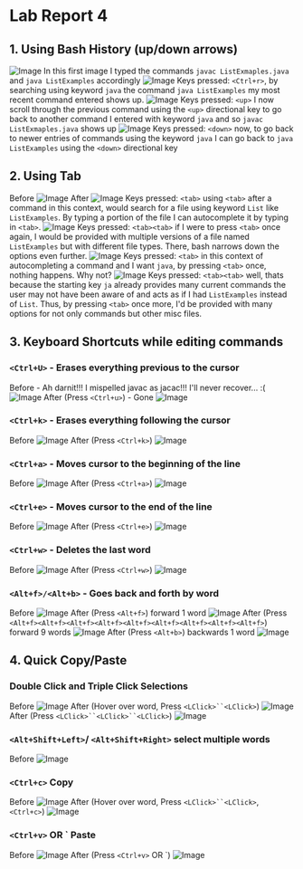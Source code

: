 # Lab Report 4
## 1. Using Bash History (up/down arrows)
![Image](https://bryab-edu.github.io/cse15l-lab-reports/report4files/bashscreenshot1.PNG)
In this first image I typed the commands `javac ListExmaples.java` and `java ListExamples` accordingly
![Image](https://bryab-edu.github.io/cse15l-lab-reports/report4files/bashscreenshot2.PNG)
Keys pressed: `<Ctrl+r>`, by searching using keyword `java` the command `java ListExamples` my most recent command entered shows up.
![Image](https://bryab-edu.github.io/cse15l-lab-reports/report4files/bashscreenshot3.PNG)
Keys pressed: `<up>` I now scroll through the previous command using the `<up>` directional key to go back to another command I entered with keyword `java` and so `javac ListExmaples.java` shows up
![Image](https://bryab-edu.github.io/cse15l-lab-reports/report4files/bashscreenshot4.PNG)
Keys pressed: `<down>` now, to go back to newer entries of commands using the keyword `java` I can go back to `java ListExamples` using the `<down>` directional key

## 2. Using Tab
Before
![Image](https://bryab-edu.github.io/cse15l-lab-reports/report4files/bashscreenshot5.PNG)
After
![Image](https://bryab-edu.github.io/cse15l-lab-reports/report4files/bashscreenshot6.PNG)
Keys pressed: `<tab>` using `<tab>` after a command in this context, would search for a file using keyword `List` like `ListExamples`. By typing a portion of the file I can autocomplete it by typing in `<tab>`.
![Image](https://bryab-edu.github.io/cse15l-lab-reports/report4files/bashscreenshot5.5.PNG)
Keys pressed: `<tab><tab>` if I were to press `<tab>` once again, I would be provided with multiple versions of a file named `ListExamples` but with different file types. There, bash narrows down the options even further. 
![Image](https://bryab-edu.github.io/cse15l-lab-reports/report4files/bashscreenshot7.01.PNG)
Keys pressed: `<tab>` in this context of autocompleting a command and I want `java`, by pressing `<tab>` once, nothing happens. Why not?
![Image](https://bryab-edu.github.io/cse15l-lab-reports/report4files/bashscreenshot7.02.PNG)
Keys pressed: `<tab><tab>` well, thats because the starting key `ja` already provides many current commands the user may not have been aware of and acts as if I had `ListExamples` instead of `List`. Thus, by pressing `<tab>` once more, I'd be provided with many options for not only commands but other misc files.

## 3. Keyboard Shortcuts while editing commands
### `<Ctrl+U>` - Erases everything previous to the cursor
Before - Ah darnit!!! I mispelled javac as jacac!!! I'll never recover... :(
![Image](https://bryab-edu.github.io/cse15l-lab-reports/report4files/bashscreenshot8.PNG)
After (Press `<Ctrl+u>`) - Gone
![Image](https://bryab-edu.github.io/cse15l-lab-reports/report4files/bashscreenshot9.PNG)
### `<Ctrl+k>` - Erases everything following the cursor
Before
![Image](https://bryab-edu.github.io/cse15l-lab-reports/report4files/bashscreenshot10.PNG)
After (Press `<Ctrl+k>`)
![Image](https://bryab-edu.github.io/cse15l-lab-reports/report4files/bashscreenshot11.PNG)
### `<Ctrl+a>` - Moves cursor to the beginning of the line
Before
![Image](https://bryab-edu.github.io/cse15l-lab-reports/report4files/bashscreenshot12.PNG)
After (Press `<Ctrl+a>`)
![Image](https://bryab-edu.github.io/cse15l-lab-reports/report4files/bashscreenshot13.PNG)
### `<Ctrl+e>` - Moves cursor to the end of the line
Before
![Image](https://bryab-edu.github.io/cse15l-lab-reports/report4files/bashscreenshot14.PNG)
After (Press `<Ctrl+e>`)
![Image](https://bryab-edu.github.io/cse15l-lab-reports/report4files/bashscreenshot15.PNG)
### `<Ctrl+w>` - Deletes the last word
Before
![Image](https://bryab-edu.github.io/cse15l-lab-reports/report4files/bashscreenshot15.PNG)
After (Press `<Ctrl+w>`)
![Image](https://bryab-edu.github.io/cse15l-lab-reports/report4files/bashscreenshot16.PNG)
### `<Alt+f>/<Alt+b>` - Goes back and forth by word
Before
![Image](https://bryab-edu.github.io/cse15l-lab-reports/report4files/bashscreenshot17.PNG)
After (Press `<Alt+f>`) forward 1 word
![Image](https://bryab-edu.github.io/cse15l-lab-reports/report4files/bashscreenshot18.PNG)
After (Press `<Alt+f><Alt+f><Alt+f><Alt+f><Alt+f><Alt+f><Alt+f><Alt+f><Alt+f>`) forward 9 words
![Image](https://bryab-edu.github.io/cse15l-lab-reports/report4files/bashscreenshot19.PNG)
After (Press `<Alt+b>`) backwards 1 word
![Image](https://bryab-edu.github.io/cse15l-lab-reports/report4files/bashscreenshot20.PNG)

## 4. Quick Copy/Paste
### Double Click and Triple Click Selections
Before
![Image](https://bryab-edu.github.io/cse15l-lab-reports/report4files/bashscreenshot17.PNG)
After (Hover over word, Press `<LClick>``<LClick>`)
![Image](https://bryab-edu.github.io/cse15l-lab-reports/report4files/bashscreenshot21.PNG)
After (Press `<LClick>``<LClick>``<LClick>`)
![Image](https://bryab-edu.github.io/cse15l-lab-reports/report4files/bashscreenshot22.PNG)
### `<Alt+Shift+Left>`/ `<Alt+Shift+Right>` select multiple words
Before
![Image](https://bryab-edu.github.io/cse15l-lab-reports/report4files/bashscreenshot17.PNG)
### `<Ctrl+c>` Copy
Before
![Image](https://bryab-edu.github.io/cse15l-lab-reports/report4files/bashscreenshot17.PNG)
After (Hover over word, Press `<LClick>``<LClick>`, `<Ctrl+c>`)
![Image](https://bryab-edu.github.io/cse15l-lab-reports/report4files/bashscreenshot23.PNG)
### `<Ctrl+v>` OR `<RClick> Paste
Before
![Image](https://bryab-edu.github.io/cse15l-lab-reports/report4files/bashscreenshot24.PNG)
After (Press `<Ctrl+v>` OR `<RClick>)
![Image](https://bryab-edu.github.io/cse15l-lab-reports/report4files/bashscreenshot25.PNG)





